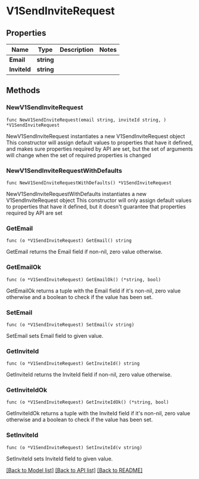 # V1SendInviteRequest

## Properties

Name | Type | Description | Notes
------------ | ------------- | ------------- | -------------
**Email** | **string** |  | 
**InviteId** | **string** |  | 

## Methods

### NewV1SendInviteRequest

`func NewV1SendInviteRequest(email string, inviteId string, ) *V1SendInviteRequest`

NewV1SendInviteRequest instantiates a new V1SendInviteRequest object
This constructor will assign default values to properties that have it defined,
and makes sure properties required by API are set, but the set of arguments
will change when the set of required properties is changed

### NewV1SendInviteRequestWithDefaults

`func NewV1SendInviteRequestWithDefaults() *V1SendInviteRequest`

NewV1SendInviteRequestWithDefaults instantiates a new V1SendInviteRequest object
This constructor will only assign default values to properties that have it defined,
but it doesn't guarantee that properties required by API are set

### GetEmail

`func (o *V1SendInviteRequest) GetEmail() string`

GetEmail returns the Email field if non-nil, zero value otherwise.

### GetEmailOk

`func (o *V1SendInviteRequest) GetEmailOk() (*string, bool)`

GetEmailOk returns a tuple with the Email field if it's non-nil, zero value otherwise
and a boolean to check if the value has been set.

### SetEmail

`func (o *V1SendInviteRequest) SetEmail(v string)`

SetEmail sets Email field to given value.


### GetInviteId

`func (o *V1SendInviteRequest) GetInviteId() string`

GetInviteId returns the InviteId field if non-nil, zero value otherwise.

### GetInviteIdOk

`func (o *V1SendInviteRequest) GetInviteIdOk() (*string, bool)`

GetInviteIdOk returns a tuple with the InviteId field if it's non-nil, zero value otherwise
and a boolean to check if the value has been set.

### SetInviteId

`func (o *V1SendInviteRequest) SetInviteId(v string)`

SetInviteId sets InviteId field to given value.



[[Back to Model list]](../README.md#documentation-for-models) [[Back to API list]](../README.md#documentation-for-api-endpoints) [[Back to README]](../README.md)


